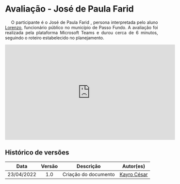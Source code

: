 # Avaliação -  José de Paula Farid

<p style="text-indent: 20px; text-align: justify">
O participante é o José de Paula Farid , persona interpretada pelo aluno <a href="https://github.com/lorenzo7377"> Lorenzo</a>, funcionário público no município de Passo Fundo. A avaliação foi realizada pela plataforma Microsoft Teams  e durou cerca de 6 minutos, seguindo o roteiro estabelecido no planejamento.
</p>

<div align="center">
  
<iframe width="560" height="315" src="https://www.youtube.com/embed/yQR7nab-7xA" title="YouTube video player" frameborder="0" allow="accelerometer; autoplay; clipboard-write; encrypted-media; gyroscope; picture-in-picture" allowfullscreen></iframe>
</div>

## Histórico de versões

 | **Data**   | **Versão** | **Descrição**                            |                **Autor(es)**                 |
 | ---------- | :--------: | ---------------------------------------- | :------------------------------------------: |
 | 23/04/2022  |    1.0     |   Criação do documento    |        [Kayro César](https://github.com/kayrocesar)         |